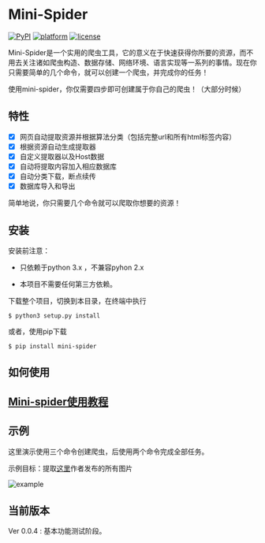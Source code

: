 # Mini-Spider

[![PyPI](https://img.shields.io/pypi/v/yagmail.svg?style=flat-square)](https://pypi.python.org/pypi/mini-spider/)
[![platform](https://img.shields.io/badge/python-3.5-green.svg)]()
[![license](https://img.shields.io/github/license/mashape/apistatus.svg?style=flat-square)](https://pypi.python.org/pypi/mini-spider/)

Mini-Spider是一个实用的爬虫工具，它的意义在于快速获得你所要的资源，而不用去关注诸如爬虫构造、数据存储、网络环境、语言实现等一系列的事情。现在你只需要简单的几个命令，就可以创建一个爬虫，并完成你的任务！

使用mini-spider，你仅需要四步即可创建属于你自己的爬虫！（大部分时候）

## 特性

- [x] 网页自动提取资源并根据算法分类（包括完整url和所有html标签内容）
- [x] 根据资源自动生成提取器
- [x] 自定义提取器以及Host数据
- [x] 自动将提取内容加入相应数据库
- [x] 自动分类下载，断点续传
- [x] 数据库导入和导出

简单地说，你只需要几个命令就可以爬取你想要的资源！


## 安装

安装前注意：

- 只依赖于python 3.x ，不兼容pyhon 2.x

- 本项目不需要任何第三方依赖。

 下载整个项目，切换到本目录，在终端中执行

```console
$ python3 setup.py install
```

或者，使用pip下载

```console
$ pip install mini-spider
```

## 如何使用

## [Mini-spider使用教程](http://pythonhosted.org/mini-spider)

## 示例

这里演示使用三个命令创建爬虫，后使用两个命令完成全部任务。

示例目标：提取[这里](http://bbs.fengniao.com/forum/9373824.html)作者发布的所有图片

![example](https://github.com/ZYunH/Mini-Spider/blob/master/example.gif)

## 当前版本

Ver 0.0.4 : 基本功能测试阶段。
